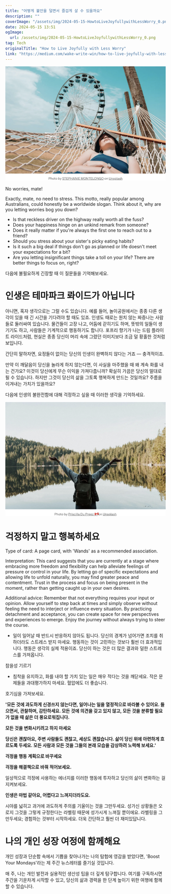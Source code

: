 ```yaml
---
title: "어떻게 불안을 덜면서 즐겁게 살 수 있을까요"
description: ""
coverImage: "/assets/img/2024-05-15-HowtoLiveJoyfullywithLessWorry_0.png"
date: 2024-05-15 13:51
ogImage: 
  url: /assets/img/2024-05-15-HowtoLiveJoyfullywithLessWorry_0.png
tag: Tech
originalTitle: "How to Live Joyfully with Less Worry"
link: "https://medium.com/wake-write-win/how-to-live-joyfully-with-less-worry-4144c1a02f3b"
---
```



![How to Live Joyfully with Less Worry](/assets/img/2024-05-15-HowtoLiveJoyfullywithLessWorry_0.png)

No worries, mate!

Exactly, mate, no need to stress. This motto, really popular among Australians, could honestly be a worldwide slogan. Think about it, why are you letting worries bog you down?

- Is that reckless driver on the highway really worth all the fuss?
- Does your happiness hinge on an unkind remark from someone?
- Does it really matter if you're always the first one to reach out to a friend?
- Should you stress about your sister's picky eating habits?
- Is it such a big deal if things don't go as planned or life doesn't meet your expectations for a bit? 
- Are you letting insignificant things take a toll on your life? There are better things to focus on, right?



다음에 불필요하게 긴장할 때 이 질문들을 기억해보세요.

# 인생은 테마파크 롸이드가 아닙니다

아니면, 혹자 생각으로는 그럴 수도 있습니다. 예를 들어, 놀이공원에서는 종종 다른 생각이 있을 때 긴 시간을 기다려야 할 때도 있죠. 인생도 때로는 원치 않는 짜증나는 사람들로 둘러싸여 있습니다. 물건들이 고장 나고, 어둠에 갇히기도 하며, 뜻밖의 일들이 생기기도 하고, 사람들은 기계적으로 행동하기도 합니다. 포프리 향기가 나는 드림 플라이트 라이드처럼, 현실은 종종 당신이 머리 속에 그렸던 이미지보다 조금 덜 황홀한 것처럼 보입니다.

간단히 말하자면, 요정들이 없이는 당신의 인생이 완벽하지 않다는 거죠 — 충격적이죠.



만약 이 깨달음이 당신을 놀라게 하지 않는다면, 이 사실을 마주했을 때 왜 계속 화를 내는 건가요? 이것이 당신에게 무슨 이익을 가져다줍니까? 확실히 가끔은 당신의 말대로 될 수 있습니다. 하지만 그것이 당신의 삶을 그토록 행복하게 만드는 것일까요? 주름을 이겨내는 가치가 있을까요?

다음에 인생의 불완전함에 대해 걱정하고 싶을 때 이러한 생각을 기억하세요.

![How to Live Joyfully with Less Worry](/assets/img/2024-05-15-HowtoLiveJoyfullywithLessWorry_1.png)

# 걱정하지 말고 행복하세요



Type of card: A page card, with 'Wands' as a recommended association. 

Interpretation: This card suggests that you are currently at a stage where embracing more freedom and flexibility can help alleviate feelings of pressure or control in your life. By letting go of specific expectations and allowing life to unfold naturally, you may find greater peace and contentment. Trust in the process and focus on being present in the moment, rather than getting caught up in your own desires. 

Additional advice: Remember that not everything requires your input or opinion. Allow yourself to step back at times and simply observe without feeling the need to interject or influence every situation. By practicing detachment and acceptance, you can create space for new perspectives and experiences to emerge. Enjoy the journey without always trying to steer the course.



- 일이 일어날 때 반드시 반응하지 않아도 됩니다. 당신의 경계가 넘어가면 조치를 취하더라도 스트레스 받지 마세요. 행동하는 것이 고민하는 것보다 훨씬 더 효과적입니다. 행동은 생각의 실제 적용이죠. 당신이 하는 것은 더 많은 결과와 덜한 스트레스를 가져옵니다.

참을성 기르기

- 침착을 유지하고, 화를 내야 할 가치 있는 일은 매우 적다는 것을 깨닫세요. 작은 문제들을 과대평가하지 마세요. 혈압에도 더 좋습니다.

호기심을 가져보세요.



**'모든 것에 과도하게 신경쓰지 않는다면, 일어나는 일을 열정적으로 바라볼 수 있어요. 들으면서, 관찰하며, 감탄하세요. 모든 것에 의견을 갖고 있지 않고, 모든 것을 분류할 필요가 없을 때 삶은 더 풍요로워집니다.**

**모든 것을 변화시키려고 하지 마세요**

**당신은 괜찮아요, 주변 사람들도 괜찮고, 세상도 괜찮습니다. 삶이 당신 위에 아련하게 흐르도록 두세요. 모든 사람과 모든 것을 그들의 본래 모습을 감상하려 노력해 보세요.'**

**걱정을 행동 계획으로 바꾸세요**



**걱정을 해결책으로 바꿔 적어보세요.**

일상적으로 걱정에 사용하는 에너지를 이러한 행동에 투자하고 당신의 삶이 변화하는 걸 지켜보세요.

**인생은 마법 같아요, 어렵다고 느껴지더라도요.**

시야를 넓히고 과거에 과도하게 주의를 기울이는 것을 그만두세요. 성가신 상황들은 오로지 그것을 그렇게 규정한다는 라벨링 때문에 성가시게 느껴질 뿐이에요. 라벨링을 그만두세요; 경험하는 것부터 시작하세요. 더욱 간단하고 훨씬 더 재미있답니다.

# 나의 개인 성장 여정에 함께해요

개인 성장과 단순함 속에서 기쁨을 찾아나가는 나의 탐험에 영감을 받았다면, 'Boost Your Mondays'라는 제 주간 뉴스레터를 즐기실 것입니다.



매 주, 나는 개인 발전과 실용적인 생산성 팁을 더 깊게 탐구합니다. 여기를 구독하시면 주간을 기운차게 시작할 수 있고, 당신의 삶과 경력을 한 단계 높이기 위한 여행에 함께할 수 있습니다.